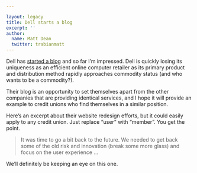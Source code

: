 ```yaml
---

layout: legacy
title: Dell starts a blog
excerpt: ''
author:
  name: Matt Dean
  twitter: trabianmatt
---
```


<p>Dell has <a href="http://one2one.dell.com/">started a blog</a> and so far I&#8217;m impressed.  Dell is quickly losing its uniqueness as an efficient online computer retailer as its primary product and distribution method rapidly approaches commodity status (and who wants to be a commodity?).</p>


<p>Their blog is an opportunity to set themselves apart from the other companies that are providing identical services, and I hope it will provide an example to credit unions who find themselves in a similar position.</p>


<p>Here&#8217;s an excerpt about their website redesign efforts, but it could easily apply to any credit union.  Just replace &#8220;user&#8221; with &#8220;member&#8221;.  You get the point.</p>


<blockquote>
	<p>It was time to go a bit back to the future.  We needed to get back some of the old risk and innovation (break some more glass) and focus on the user experience &#8230;</p>
</blockquote>


<p>We&#8217;ll definitely be keeping an eye on this one.</p>